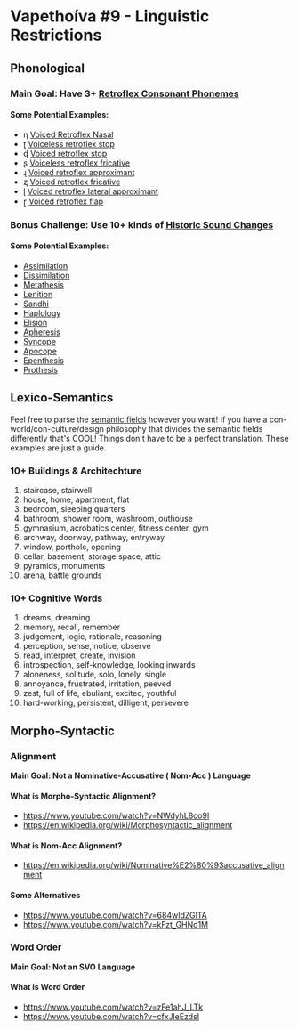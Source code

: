 # Vapethoíva #9 - Linguistic Restrictions

## Phonological
### Main Goal: Have 3+ [Retroflex Consonant Phonemes](https://en.wikipedia.org/wiki/Retroflex_consonant)
#### Some Potential Examples:
- ɳ [Voiced Retroflex Nasal](https://en.wikipedia.org/wiki/Voiced_retroflex_nasal)
- ʈ [Voiceless retroflex stop](https://en.wikipedia.org/wiki/Voiceless_retroflex_stop)
- ɖ [Voiced retroflex stop](https://en.wikipedia.org/wiki/Voiced_retroflex_stop)
- ʂ [Voiceless retroflex fricative](https://en.wikipedia.org/wiki/Voiceless_retroflex_fricative)
- ɻ [Voiced retroflex approximant](https://en.wikipedia.org/wiki/Voiced_retroflex_approximant)
- ʐ [Voiced retroflex fricative](https://en.wikipedia.org/wiki/Voiced_retroflex_fricative)
- ɭ [Voiced retroflex lateral approximant](https://en.wikipedia.org/wiki/Voiced_retroflex_lateral_approximant)
- ɽ [Voiced retroflex flap](https://en.wikipedia.org/wiki/Voiced_retroflex_flap)
### Bonus Challenge: Use 10+ kinds of [Historic Sound Changes](https://en.wikipedia.org/wiki/Sound_change)
#### Some Potential Examples:
- [Assimilation](https://en.wikipedia.org/wiki/Assimilation_(phonology))
- [Dissimilation](https://en.wikipedia.org/wiki/Dissimilation)
- [Metathesis](https://en.wikipedia.org/wiki/Metathesis_(linguistics))
- [Lenition](https://en.wikipedia.org/wiki/Lenition)
- [Sandhi](https://en.wikipedia.org/wiki/Sandhi)
- [Haplology](https://en.wikipedia.org/wiki/Haplology)
- [Elision](https://en.wikipedia.org/wiki/Elision)
- [Apheresis](https://en.wikipedia.org/wiki/Apheresis_(linguistics))
- [Syncope](https://en.wikipedia.org/wiki/Syncope_(phonology))
- [Apocope](https://en.wikipedia.org/wiki/Apocope)
- [Epenthesis](https://en.wikipedia.org/wiki/Epenthesis)
- [Prothesis](https://en.wikipedia.org/wiki/Prothesis_(linguistics))

## Lexico-Semantics
Feel free to parse the [semantic fields](https://en.wikipedia.org/wiki/Semantic_field) however you want!
If you have a con-world/con-culture/design philosophy that divides the semantic fields differently that's COOL!
Things don't have to be a perfect translation.
These examples are just a guide.

### 10+ Buildings & Architechture
1. staircase, stairwell
2. house, home, apartment, flat
3. bedroom, sleeping quarters
4. bathroom, shower room, washroom, outhouse
5. gymnasium, acrobatics center, fitness center, gym
6. archway, doorway, pathway, entryway
7. window, porthole, opening
8. cellar, basement, storage space, attic
9. pyramids, monuments
10. arena, battle grounds

### 10+ Cognitive Words
1. dreams, dreaming
2. memory, recall, remember
3. judgement, logic, rationale, reasoning
4. perception, sense, notice, observe
5. read, interpret, create, invision
6. introspection, self-knowledge, looking inwards
7. aloneness, solitude, solo, lonely, single
8. annoyance, frustrated, irritation, peeved
9. zest, full of life, ebuliant, excited, youthful
10. hard-working, persistent, dilligent, persevere

## Morpho-Syntactic

### Alignment
**Main Goal: Not a Nominative-Accusative ( Nom-Acc ) Language**
#### What is Morpho-Syntactic Alignment?
- https://www.youtube.com/watch?v=NWdyhL8co9I
- https://en.wikipedia.org/wiki/Morphosyntactic_alignment
#### What is Nom-Acc Alignment?
- https://en.wikipedia.org/wiki/Nominative%E2%80%93accusative_alignment
#### Some Alternatives
- https://www.youtube.com/watch?v=684wIdZGlTA
- https://www.youtube.com/watch?v=kFzt_GHNd1M

### Word Order
**Main Goal: Not an SVO Language**
#### What is Word Order
- https://www.youtube.com/watch?v=zFe1ahJ_LTk
- https://www.youtube.com/watch?v=cfxJleEzdsI
